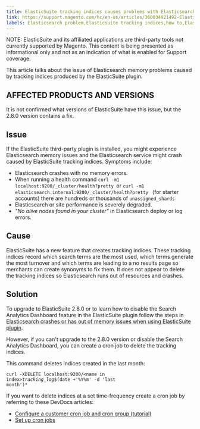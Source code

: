 ```yaml
---
title: ElasticSuite tracking indices causes problems with Elasticsearch
link: https://support.magento.com/hc/en-us/articles/360034921492-ElasticSuite-tracking-indices-causes-problems-with-Elasticsearch
labels: Elasticsearch problem,Elasticsuite tracking indices,how to,ElasticSuite 2.8.0,tracking indices
---
```


<p class="info">NOTE: ElasticSuite and its affiliated applications are third-party tools not currently supported by Magento. This content is being presented as informational only and not as an indication of what is enabled for Support coverage.</p>

This article talks about the issue of Elasticsearch memory problems caused by tracking indices produced by the ElasticSuite plugin.

## AFFECTED PRODUCTS AND VERSIONS

It is not confirmed what versions of ElasticSuite have this issue, but the 2.8.0 version contains a fix. 

## Issue

If the ElasticSuite third-party plugin is installed, you might experience Elasticsearch memory issues and the Elasticsearch service might crash caused by ElasticSuite tracking indices. Symptoms include:

* Elasticsearch crashes with no memory errors.
* When running a health command `` curl -m1 localhost:9200/_cluster/health?pretty  ``or `` curl -m1 elasticsearch.internal:9200/_cluster/health?pretty  `` (for starter accounts) there are hundreds or thousands of `` unassigned_shards ``
* Elasticsearch or site performance is severely degraded.
* _"No alive nodes found in your cluster"_ in Elasticsearch deploy or log errors.

## Cause

ElasticSuite has a new feature that creates tracking indices. These tracking indices record which search terms are the most used, which terms generate the most turnover and which terms are leading to a no results page so merchants can create synonyms to fix them. It does not appear to delete the tracking indices so Elasticsearch runs out of resources and crashes.

## Solution

To upgrade to ElasticSuite 2.8.0 or to learn how to disable the Search Analytics Dashboard feature in the ElasticSuite plugin follow the steps in [Elasticsearch crashes or has out of memory issues when using ElasticSuite plugin](https://support.magento.com/hc/en-us/articles/360035266131).

However, if you can't upgrade to the 2.8.0 version or disable the Search Analytics Dashboard, you can create a cron job to delete the tracking indices.  
   
 This command deletes indices created in the last month:

<code>curl -XDELETE localhost:9200/&lt;name in index><em>_tracking_log</em>_$(date
    +'%Y%m' -d 'last month')*</code>

If you want to delete indices at a set time-frequency create a cron job by referring to these DevDocs articles:

* [Configure a customer cron job and cron group (tutorial)](https://devdocs.magento.com/guides/v2.3/config-guide/cron/custom-cron-tut.html)
* [Set up cron jobs](https://devdocs.magento.com/guides/v2.3/cloud/configure/setup-cron-jobs.html)